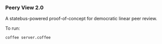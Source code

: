 ### Peery View 2.0

A statebus-powered proof-of-concept for democratic linear peer review.

To run:
```
coffee server.coffee
```
